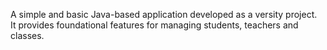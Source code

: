 A simple and basic Java-based application developed as a versity project.
<br>
It provides foundational features for managing students, teachers and classes.
